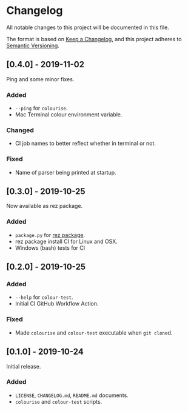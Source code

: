 # Changelog

All notable changes to this project will be documented in this file.

The format is based on [Keep a Changelog](https://keepachangelog.com), and
this project adheres to [Semantic Versioning](https://semver.org).


## [0.4.0] - 2019-11-02

Ping and some minor fixes.

### Added

- `--ping` for `colourise`.
- Mac Terminal colour environment variable.


### Changed

- CI job names to better reflect whether in terminal or not.


### Fixed

- Name of parser being printed at startup.


## [0.3.0] - 2019-10-25

Now available as rez package.

### Added

- `package.py` for [rez package](https://github.com/nerdvegas/rez).
- rez package install CI for Linux and OSX.
- Windows (bash) tests for CI


## [0.2.0] - 2019-10-25

### Added

- `--help` for `colour-test`.
- Initial CI GitHub Workflow Action.

### Fixed

- Made `colourise` and `colour-test` executable when `git clone`d.


## [0.1.0] - 2019-10-24

Initial release.

### Added

- `LICENSE`, `CHANGELOG.md`, `README.md` documents.
- `colourise` and `colour-test` scripts.
